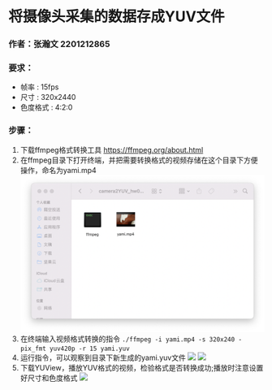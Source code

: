 # 将摄像头采集的数据存成YUV文件 
### 作者：张瀚文 2201212865
### 要求：
- 帧率 : 15fps
- 尺寸 : 320x2440
- 色度格式 : 4:2:0
### 步骤：
1. 下载ffmpeg格式转换工具 https://ffmpeg.org/about.html
2. 在ffmpeg目录下打开终端，并把需要转换格式的视频存储在这个目录下方便操作，命名为yami.mp4
![](https://github.com/hanwen76/DMT_2022/blob/8a09ea90092e672721032a2e040d241faff7d76a/camera2YUV/picutues_by_step/preparation.png)
3. 在终端输入视频格式转换的指令
```./ffmpeg -i yami.mp4 -s 320x240 -pix_fmt yuv420p -r 15 yami.yuv```
4. 运行指令，可以观察到目录下新生成的yami.yuv文件
![](https://github.com/hanwen76/DMT_2022/blob/8a09ea90092e672721032a2e040d241faff7d76a/camera2YUV/picutues_by_step/runPowershell.png)
![](https://github.com/hanwen76/DMT_2022/blob/8a09ea90092e672721032a2e040d241faff7d76a/camera2YUV/picutues_by_step/generateYUV.png)
5. 下载YUView，播放YUV格式的视频，检验格式是否转换成功;播放时注意设置好尺寸和色度格式
![](https://github.com/hanwen76/DMT_2022/blob/8a09ea90092e672721032a2e040d241faff7d76a/camera2YUV/picutues_by_step/viewYUV.png)
